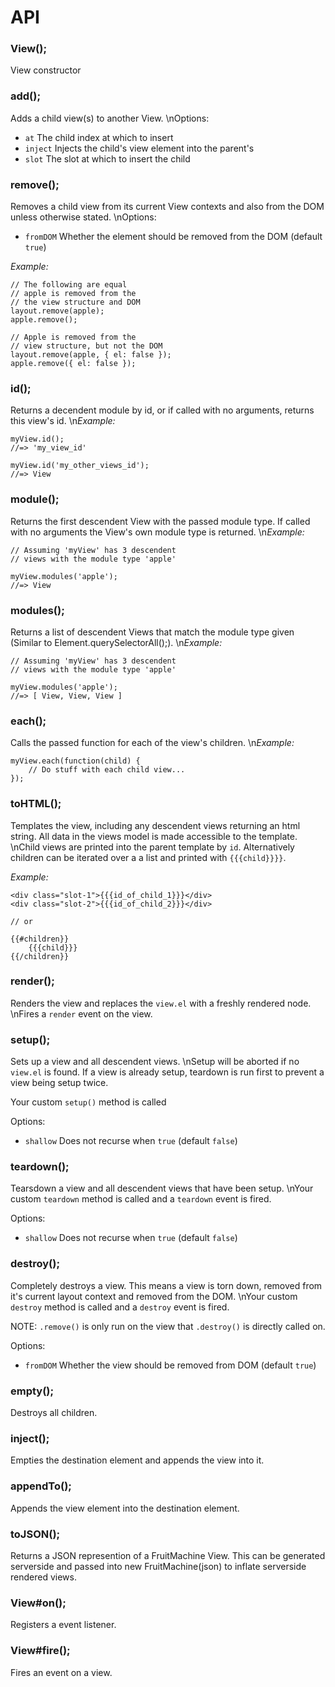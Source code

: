 # API

### View();

View constructor

### add();

Adds a child view(s) to another View.
\nOptions:

 - `at` The child index at which to insert
 - `inject` Injects the child's view element into the parent's
 - `slot` The slot at which to insert the child

### remove();

Removes a child view from
its current View contexts
and also from the DOM unless
otherwise stated.
\nOptions:

 - `fromDOM` Whether the element should be removed from the DOM (default `true`)

*Example:*

    // The following are equal
    // apple is removed from the
    // the view structure and DOM
    layout.remove(apple);
    apple.remove();

    // Apple is removed from the
    // view structure, but not the DOM
    layout.remove(apple, { el: false });
    apple.remove({ el: false });

### id();

Returns a decendent module
by id, or if called with no
arguments, returns this view's id.
\n*Example:*

    myView.id();
    //=> 'my_view_id'

    myView.id('my_other_views_id');
    //=> View

### module();

Returns the first descendent
View with the passed module type.
If called with no arguments the
View's own module type is returned.
\n*Example:*

    // Assuming 'myView' has 3 descendent
    // views with the module type 'apple'

    myView.modules('apple');
    //=> View

### modules();

Returns a list of descendent
Views that match the module
type given (Similar to
Element.querySelectorAll();).
\n*Example:*

    // Assuming 'myView' has 3 descendent
    // views with the module type 'apple'

    myView.modules('apple');
    //=> [ View, View, View ]

### each();

Calls the passed function
for each of the view's
children.
\n*Example:*

    myView.each(function(child) {
        // Do stuff with each child view...
    });

### toHTML();

Templates the view, including
any descendent views returning
an html string. All data in the
views model is made accessible
to the template.
\nChild views are printed into the
parent template by `id`. Alternatively
children can be iterated over a a list
and printed with `{{{child}}}}`.

*Example:*

    <div class="slot-1">{{{id_of_child_1}}}</div>
    <div class="slot-2">{{{id_of_child_2}}}</div>

    // or

    {{#children}}
        {{{child}}}
    {{/children}}

### render();

Renders the view and replaces
the `view.el` with a freshly
rendered node.
\nFires a `render` event on the view.

### setup();

Sets up a view and all descendent
views.
\nSetup will be aborted if no `view.el`
is found. If a view is already setup,
teardown is run first to prevent a
view being setup twice.

Your custom `setup()` method is called

Options:

 - `shallow` Does not recurse when `true` (default `false`)

### teardown();

Tearsdown a view and all descendent
views that have been setup.
\nYour custom `teardown` method is
called and a `teardown` event is fired.

Options:

 - `shallow` Does not recurse when `true` (default `false`)

### destroy();

Completely destroys a view. This means
a view is torn down, removed from it's
current layout context and removed
from the DOM.
\nYour custom `destroy` method is
called and a `destroy` event is fired.

NOTE: `.remove()` is only run on the view
that `.destroy()` is directly called on.

Options:

 - `fromDOM` Whether the view should be removed from DOM (default `true`)

### empty();

Destroys all children.

### inject();

Empties the destination element
and appends the view into it.

### appendTo();

Appends the view element into
the destination element.

### toJSON();

Returns a JSON represention of
a FruitMachine View. This can
be generated serverside and
passed into new FruitMachine(json)
to inflate serverside rendered
views.

### View#on();

Registers a event listener.

### View#fire();

Fires an event on a view.

